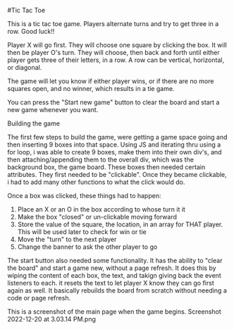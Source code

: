 #Tic Tac Toe

This is a tic tac toe game. Players alternate turns and try to get three in a row. Good luck!!

Player X will go first. They will choose one square by clicking the box. It will then be player O's turn. They will choose, then back and forth until either player gets three of their letters, in a row. A row can be vertical, horizontal, or diagonal. 

The game will let you know if either player wins, or if there are no more squares open, and no winner, which results in a tie game. 

You can press the "Start new game" button to clear the board and start a new game whenever you want. 

Building the game

The first few steps to build the game, were getting a game space going and then inserting 9 boxes into that space. Using JS and iterating thru using a for loop, i was able to create 9 boxes, make them into their own div's, and then attaching/appending them to the overall div, which was the background box, the game board. These boxes then needed certain attributes. They first needed to be "clickable". Once they became clickable, i had to add many other functions to what the click would do. 

Once a box was clicked, these things had to happen:
1) Place an X or an O in the box according to whose turn it it
2) Make the box "closed" or un-clickable moving forward
3) Store the value of the square, the location, in an array for THAT player. This will be used later to check for win or tie
4) Move the "turn" to the next player
5) Change the banner to ask the other player to go

The start button also needed some functionality. It has the ability to "clear the board" and start a game new, without a page refresh. It does this by wiping the content of each box, the text, and takign giving back the event listeners to each. it resets the text to let player X know they can go first again as well. It basically rebuilds the board from scratch without needing a code or page refresh. 

This is a screenshot of the main page when the game begins.
Screenshot 2022-12-20 at 3.03.14 PM.png
